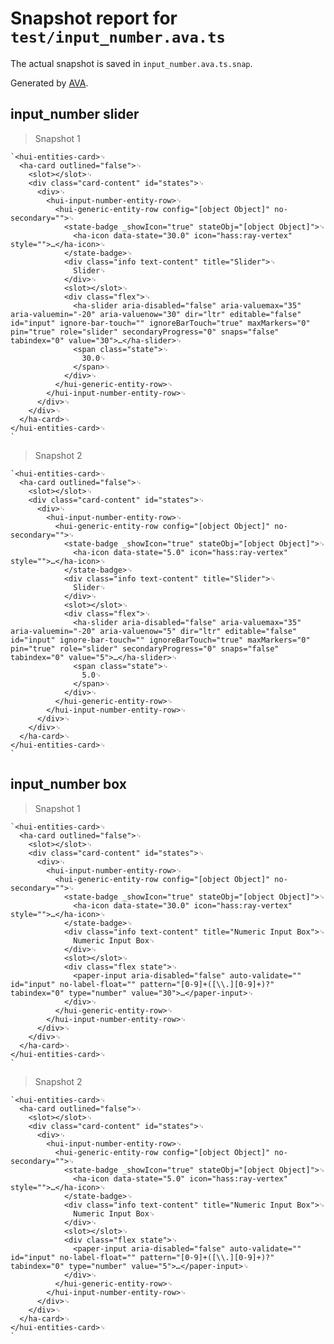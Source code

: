 # Snapshot report for `test/input_number.ava.ts`

The actual snapshot is saved in `input_number.ava.ts.snap`.

Generated by [AVA](https://avajs.dev).

## input_number slider

> Snapshot 1

    `<hui-entities-card>␊
      <ha-card outlined="false">␊
        <slot></slot>␊
        <div class="card-content" id="states">␊
          <div>␊
            <hui-input-number-entity-row>␊
              <hui-generic-entity-row config="[object Object]" no-secondary="">␊
                <state-badge _showIcon="true" stateObj="[object Object]">␊
                  <ha-icon data-state="30.0" icon="hass:ray-vertex" style="">…</ha-icon>␊
                </state-badge>␊
                <div class="info text-content" title="Slider">␊
                  Slider␊
                </div>␊
                <slot></slot>␊
                <div class="flex">␊
                  <ha-slider aria-disabled="false" aria-valuemax="35" aria-valuemin="-20" aria-valuenow="30" dir="ltr" editable="false" id="input" ignore-bar-touch="" ignoreBarTouch="true" maxMarkers="0" pin="true" role="slider" secondaryProgress="0" snaps="false" tabindex="0" value="30">…</ha-slider>␊
                  <span class="state">␊
                    30.0␊
                  </span>␊
                </div>␊
              </hui-generic-entity-row>␊
            </hui-input-number-entity-row>␊
          </div>␊
        </div>␊
      </ha-card>␊
    </hui-entities-card>␊
    `

> Snapshot 2

    `<hui-entities-card>␊
      <ha-card outlined="false">␊
        <slot></slot>␊
        <div class="card-content" id="states">␊
          <div>␊
            <hui-input-number-entity-row>␊
              <hui-generic-entity-row config="[object Object]" no-secondary="">␊
                <state-badge _showIcon="true" stateObj="[object Object]">␊
                  <ha-icon data-state="5.0" icon="hass:ray-vertex" style="">…</ha-icon>␊
                </state-badge>␊
                <div class="info text-content" title="Slider">␊
                  Slider␊
                </div>␊
                <slot></slot>␊
                <div class="flex">␊
                  <ha-slider aria-disabled="false" aria-valuemax="35" aria-valuemin="-20" aria-valuenow="5" dir="ltr" editable="false" id="input" ignore-bar-touch="" ignoreBarTouch="true" maxMarkers="0" pin="true" role="slider" secondaryProgress="0" snaps="false" tabindex="0" value="5">…</ha-slider>␊
                  <span class="state">␊
                    5.0␊
                  </span>␊
                </div>␊
              </hui-generic-entity-row>␊
            </hui-input-number-entity-row>␊
          </div>␊
        </div>␊
      </ha-card>␊
    </hui-entities-card>␊
    `

## input_number box

> Snapshot 1

    `<hui-entities-card>␊
      <ha-card outlined="false">␊
        <slot></slot>␊
        <div class="card-content" id="states">␊
          <div>␊
            <hui-input-number-entity-row>␊
              <hui-generic-entity-row config="[object Object]" no-secondary="">␊
                <state-badge _showIcon="true" stateObj="[object Object]">␊
                  <ha-icon data-state="30.0" icon="hass:ray-vertex" style="">…</ha-icon>␊
                </state-badge>␊
                <div class="info text-content" title="Numeric Input Box">␊
                  Numeric Input Box␊
                </div>␊
                <slot></slot>␊
                <div class="flex state">␊
                  <paper-input aria-disabled="false" auto-validate="" id="input" no-label-float="" pattern="[0-9]+([\\.][0-9]+)?" tabindex="0" type="number" value="30">…</paper-input>␊
                </div>␊
              </hui-generic-entity-row>␊
            </hui-input-number-entity-row>␊
          </div>␊
        </div>␊
      </ha-card>␊
    </hui-entities-card>␊
    `

> Snapshot 2

    `<hui-entities-card>␊
      <ha-card outlined="false">␊
        <slot></slot>␊
        <div class="card-content" id="states">␊
          <div>␊
            <hui-input-number-entity-row>␊
              <hui-generic-entity-row config="[object Object]" no-secondary="">␊
                <state-badge _showIcon="true" stateObj="[object Object]">␊
                  <ha-icon data-state="5.0" icon="hass:ray-vertex" style="">…</ha-icon>␊
                </state-badge>␊
                <div class="info text-content" title="Numeric Input Box">␊
                  Numeric Input Box␊
                </div>␊
                <slot></slot>␊
                <div class="flex state">␊
                  <paper-input aria-disabled="false" auto-validate="" id="input" no-label-float="" pattern="[0-9]+([\\.][0-9]+)?" tabindex="0" type="number" value="5">…</paper-input>␊
                </div>␊
              </hui-generic-entity-row>␊
            </hui-input-number-entity-row>␊
          </div>␊
        </div>␊
      </ha-card>␊
    </hui-entities-card>␊
    `

